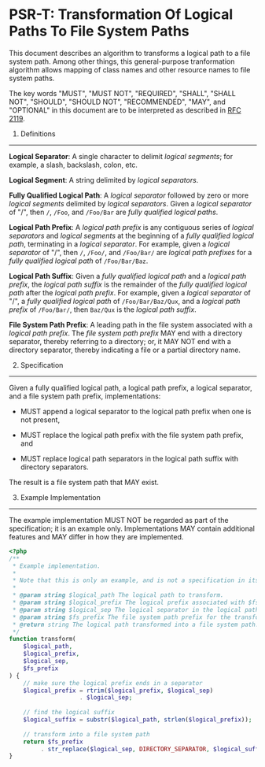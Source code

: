 PSR-T: Transformation Of Logical Paths To File System Paths
===========================================================

This document describes an algorithm to transforms a logical path to a file
system path. Among other things, this general-purpose tranformation algorithm
allows mapping of class names and other resource names to file system paths.

The key words "MUST", "MUST NOT", "REQUIRED", "SHALL", "SHALL NOT", "SHOULD",
"SHOULD NOT", "RECOMMENDED", "MAY", and "OPTIONAL" in this document are to be
interpreted as described in [RFC 2119](http://tools.ietf.org/html/rfc2119).


1. Definitions
--------------

**Logical Separator**: A single character to delimit _logical segments_; for
example, a slash, backslash, colon, etc.

**Logical Segment**: A string delimited by _logical separators_.

**Fully Qualified Logical Path**: A _logical separator_ followed by zero or
more _logical segments_ delimited by _logical separators_. Given a _logical
separator_ of "/", then `/`, `/Foo`, and `/Foo/Bar` are _fully
qualified logical paths_.

**Logical Path Prefix**: A _logical path prefix_ is any contiguous series of
_logical separators_ and _logical segments_ at the beginning of a
_fully qualified logical path_, terminating in a _logical separator_. For
example, given a _logical separator_ of "/", then `/`, `/Foo/`, and `/Foo/Bar/`
are _logical path prefixes_ for a _fully qualified logical path_ of
`/Foo/Bar/Baz`.

**Logical Path Suffix**: Given a _fully qualified logical path_ and a
_logical path prefix_, the _logical path suffix_ is the remainder of the
_fully qualified logical path_ after the _logical path prefix_. For example,
given a _logical separator_ of "/", a _fully qualified logical path_ of
`/Foo/Bar/Baz/Qux`, and a _logical path prefix_ of `/Foo/Bar/`, then `Baz/Qux`
is the _logical path suffix_.

**File System Path Prefix**: A leading path in the file system associated with
a _logical path prefix_. The _file system path prefix_ MAY end with a directory
separator, thereby referring to a directory; or, it MAY NOT end with a
directory separator, thereby indicating a file or a partial directory name.


2. Specification
----------------

Given a fully qualified logical path, a logical path prefix, a logical
separator, and a file system path prefix, implementations:

- MUST append a logical separator to the logical path prefix when one is not
  present,
  
- MUST replace the logical path prefix with the file system path prefix, and

- MUST replace logical path separators in the logical path suffix with
  directory separators.

The result is a file system path that MAY exist.


3. Example Implementation
-------------------------

The example implementation MUST NOT be regarded as part of the specification;
it is an example only. Implementations MAY contain additional features and MAY
differ in how they are implemented.

```php
<?php
/**
 * Example implementation.
 * 
 * Note that this is only an example, and is not a specification in itself.
 * 
 * @param string $logical_path The logical path to transform.
 * @param string $logical_prefix The logical prefix associated with $fs_prefix.
 * @param string $logical_sep The logical separator in the logical path.
 * @param string $fs_prefix The file system path prefix for the transformation.
 * @return string The logical path transformed into a file system path.
 */
function transform(
    $logical_path,
    $logical_prefix,
    $logical_sep,
    $fs_prefix
) {
    // make sure the logical prefix ends in a separator
    $logical_prefix = rtrim($logical_prefix, $logical_sep)
                    . $logical_sep;
    
    // find the logical suffix
    $logical_suffix = substr($logical_path, strlen($logical_prefix));
    
    // transform into a file system path
    return $fs_prefix
         . str_replace($logical_sep, DIRECTORY_SEPARATOR, $logical_suffix);
}
```
